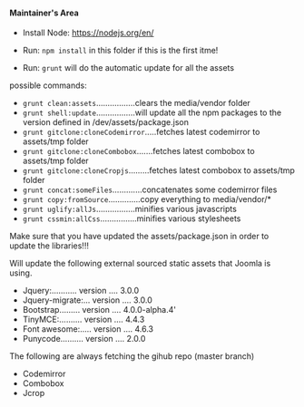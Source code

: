 #### Maintainer's Area

- Install Node:  https://nodejs.org/en/
- Run: `npm install` in this folder if this is the first itme!

- Run: `grunt` will do the automatic update for all the assets

possible commands:

- `grunt clean:assets`.................clears the media/vendor folder
- `grunt shell:update`.................will update all the npm packages to the version defined in /dev/assets/package.json
- `grunt gitclone:cloneCodemirror`.....fetches latest codemirror to assets/tmp folder
- `grunt gitclone:cloneCombobox`.......fetches latest combobox to assets/tmp folder
- `grunt gitclone:cloneCropjs`.........fetches latest combobox to assets/tmp folder
- `grunt concat:someFiles`.............concatenates some codemirror files
- `grunt copy:fromSource`..............copy everything to media/vendor/*
- `grunt uglify:allJs`.................minifies various javascripts
- `grunt cssmin:allCss`................minifies various stylesheets

Make sure that you have updated the assets/package.json in order to update the libraries!!!

Will update the following external sourced static assets that Joomla is using.

- Jquery:........... version .... 3.0.0
- Jquery-migrate:... version .... 3.0.0
- Bootstrap......... version .... 4.0.0-alpha.4'
- TinyMCE:.......... version .... 4.4.3
- Font awesome:..... version .... 4.6.3
- Punycode.......... version .... 2.0.0

The following are always fetching the gihub repo (master branch)
- Codemirror
- Combobox
- Jcrop

